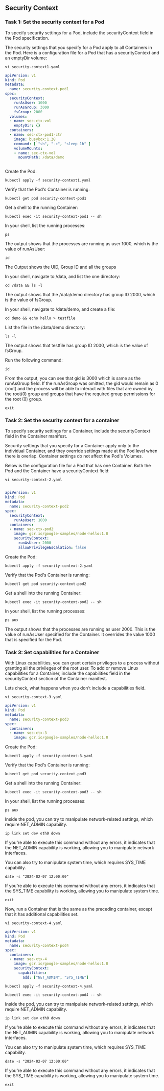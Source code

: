 ## Security Context

### Task 1: Set the security context for a Pod

To specify security settings for a Pod, include the securityContext field in the Pod specification. 

The security settings that you specify for a Pod apply to all Containers in the Pod. Here is a configuration file for a Pod that has a securityContext and an emptyDir volume:

```
vi security-context1.yaml
```
```yaml
apiVersion: v1
kind: Pod
metadata:
  name: security-context-pod1
spec:
  securityContext:
    runAsUser: 1000
    runAsGroup: 3000
    fsGroup: 2000
  volumes:
  - name: sec-ctx-vol
    emptyDir: {}
  containers:
  - name: sec-ctx-pod1-ctr
    image: busybox:1.28
    command: [ "sh", "-c", "sleep 1h" ]
    volumeMounts:
    - name: sec-ctx-vol
      mountPath: /data/demo
   
```
Create the Pod:
```
kubectl apply -f security-context1.yaml
```
Verify that the Pod's Container is running:
```
kubectl get pod security-context-pod1
```
Get a shell to the running Container:
```
kubectl exec -it security-context-pod1 -- sh
```
In your shell, list the running processes:
```
ps
```
The output shows that the processes are running as user 1000, which is the value of runAsUser:
```
id
```
The Output shows the UID, Group ID and all the groups

In your shell, navigate to /data, and list the one directory:
```
cd /data && ls -l
```
The output shows that the /data/demo directory has group ID 2000, which is the value of fsGroup.

In your shell, navigate to /data/demo, and create a file:
```
cd demo && echo hello > testfile
```
List the file in the /data/demo directory:
```
ls -l
```
The output shows that testfile has group ID 2000, which is the value of fsGroup.

Run the following command:
```
id
```

From the output, you can see that gid is 3000 which is same as the runAsGroup field. If the runAsGroup was omitted, the gid would remain as 0 (root) and the process will be able to interact with files that are owned by the root(0) group and groups that have the required group permissions for the root (0) group.
```
exit
```

### Task 2: Set the security context for a container

To specify security settings for a Container, include the securityContext field in the Container manifest. 

Security settings that you specify for a Container apply only to the individual Container, and they override settings made at the Pod level when there is overlap. Container settings do not affect the Pod's Volumes.

Below is the configuration file for a Pod that has one Container. Both the Pod and the Container have a securityContext field:
```
vi security-context-2.yaml
```
```yaml

apiVersion: v1
kind: Pod
metadata:
  name: security-context-pod2
spec:
  securityContext:
    runAsUser: 1000
  containers:
  - name: sec-ctx-pod2
    image: gcr.io/google-samples/node-hello:1.0
    securityContext:
      runAsUser: 2000
      allowPrivilegeEscalation: false
```
Create the Pod:
```
kubectl apply -f security-context-2.yaml
```
Verify that the Pod's Container is running:
```
kubectl get pod security-context-pod2
```
Get a shell into the running Container:
```
kubectl exec -it security-context-pod2 -- sh
```
In your shell, list the running processes:
```
ps aux
```
The output shows that the processes are running as user 2000. This is the value of runAsUser specified for the Container. It overrides the value 1000 that is specified for the Pod.

### Task 3: Set capabilities for a Container
With Linux capabilities, you can grant certain privileges to a process without granting all the privileges of the root user. To add or remove Linux capabilities for a Container, include the capabilities field in the securityContext section of the Container manifest.

Lets check, what happens when you don't include a capabilities field.
```
vi security-context-3.yaml
```
```yaml
apiVersion: v1
kind: Pod
metadata:
  name: security-context-pod3
spec:
  containers:
  - name: sec-ctx-3
    image: gcr.io/google-samples/node-hello:1.0
```
Create the Pod:
```
kubectl apply -f security-context-3.yaml
```
Verify that the Pod's Container is running:
```
kubectl get pod security-context-pod3
```
Get a shell into the running Container:
```
kubectl exec -it security-context-pod3 -- sh
```
In your shell, list the running processes:
```
ps aux
```

Inside the pod, you can try to manipulate network-related settings, which require NET_ADMIN capability.
```
ip link set dev eth0 down
```
If you're able to execute this command without any errors, it indicates that the NET_ADMIN capability is working, allowing you to manipulate network interfaces.

You can also try to manipulate system time, which requires SYS_TIME capability.
```
date -s "2024-02-07 12:00:00"
```
If you're able to execute this command without any errors, it indicates that the SYS_TIME capability is working, allowing you to manipulate system time.
```
exit
```
Now, run a Container that is the same as the preceding container, except that it has additional capabilities set.

```
vi security-context-4.yaml
```
```yaml
apiVersion: v1
kind: Pod
metadata:
  name: security-context-pod4
spec:
  containers:
  - name: sec-ctx-4
    image: gcr.io/google-samples/node-hello:1.0
    securityContext:
      capabilities:
        add: ["NET_ADMIN", "SYS_TIME"]
```
```
kubectl apply -f security-context-4.yaml
```
```
kubectl exec -it security-context-pod4 -- sh
```
Inside the pod, you can try to manipulate network-related settings, which require NET_ADMIN capability.
```
ip link set dev eth0 down
```
If you're able to execute this command without any errors, it indicates that the NET_ADMIN capability is working, allowing you to manipulate network interfaces.

You can also try to manipulate system time, which requires SYS_TIME capability.
```
date -s "2024-02-07 12:00:00"
```
If you're able to execute this command without any errors, it indicates that the SYS_TIME capability is working, allowing you to manipulate system time.
```
exit
```

